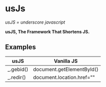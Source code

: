 # usJs
*usJS = underscore javascript*

**usJS, The Framework That Shortens JS.**
## Examples
| usJS | Vanilla JS |
| --- | --- |
| _.gebid() | document.getElementById() |
| _.redir() | document.location.href="" |
